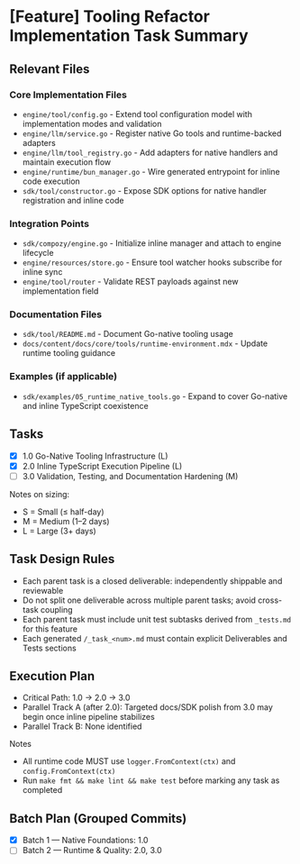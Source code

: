 # [Feature] Tooling Refactor Implementation Task Summary

## Relevant Files

### Core Implementation Files

- `engine/tool/config.go` - Extend tool configuration model with implementation modes and validation
- `engine/llm/service.go` - Register native Go tools and runtime-backed adapters
- `engine/llm/tool_registry.go` - Add adapters for native handlers and maintain execution flow
- `engine/runtime/bun_manager.go` - Wire generated entrypoint for inline code execution
- `sdk/tool/constructor.go` - Expose SDK options for native handler registration and inline code

### Integration Points

- `sdk/compozy/engine.go` - Initialize inline manager and attach to engine lifecycle
- `engine/resources/store.go` - Ensure tool watcher hooks subscribe for inline sync
- `engine/tool/router` - Validate REST payloads against new implementation field

### Documentation Files

- `sdk/tool/README.md` - Document Go-native tooling usage
- `docs/content/docs/core/tools/runtime-environment.mdx` - Update runtime tooling guidance

### Examples (if applicable)

- `sdk/examples/05_runtime_native_tools.go` - Expand to cover Go-native and inline TypeScript coexistence

## Tasks

- [x] 1.0 Go-Native Tooling Infrastructure (L)
- [x] 2.0 Inline TypeScript Execution Pipeline (L)
- [ ] 3.0 Validation, Testing, and Documentation Hardening (M)

Notes on sizing:

- S = Small (≤ half-day)
- M = Medium (1–2 days)
- L = Large (3+ days)

## Task Design Rules

- Each parent task is a closed deliverable: independently shippable and reviewable
- Do not split one deliverable across multiple parent tasks; avoid cross-task coupling
- Each parent task must include unit test subtasks derived from `_tests.md` for this feature
- Each generated `/_task_<num>.md` must contain explicit Deliverables and Tests sections

## Execution Plan

- Critical Path: 1.0 → 2.0 → 3.0
- Parallel Track A (after 2.0): Targeted docs/SDK polish from 3.0 may begin once inline pipeline stabilizes
- Parallel Track B: None identified

Notes

- All runtime code MUST use `logger.FromContext(ctx)` and `config.FromContext(ctx)`
- Run `make fmt && make lint && make test` before marking any task as completed

## Batch Plan (Grouped Commits)

- [x] Batch 1 — Native Foundations: 1.0
- [ ] Batch 2 — Runtime & Quality: 2.0, 3.0
